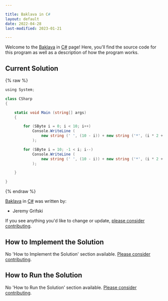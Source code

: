 ```yaml
---

title: Baklava in C#
layout: default
date: 2022-04-28
last-modified: 2023-01-21

---
```


Welcome to the [Baklava](https://sampleprograms.io/projects/baklava) in [C#](https://sampleprograms.io/languages/c-sharp) page! Here, you'll find the source code for this program as well as a description of how the program works.

## Current Solution

{% raw %}

```c#
﻿using System;

class CSharp
{

    static void Main (string[] args)
    {

        for (SByte i = 0; i < 10; i++)
            Console.WriteLine (
                new string (' ', (10 - i)) + new string ('*', (i * 2 + 1))
            );

        for (SByte i = 10; -1 < i; i--)
            Console.WriteLine (
                new string (' ', (10 - i)) + new string ('*', (i * 2 + 1))
            );

    }

}
```

{% endraw %}

[Baklava](https://sampleprograms.io/projects/baklava) in [C#](https://sampleprograms.io/languages/c-sharp) was written by:

- Jeremy Grifski

If you see anything you'd like to change or update, [please consider contributing](https://github.com/TheRenegadeCoder/sample-programs).

## How to Implement the Solution

No 'How to Implement the Solution' section available. [Please consider contributing](https://github.com/TheRenegadeCoder/sample-programs-website).

## How to Run the Solution

No 'How to Run the Solution' section available. [Please consider contributing](https://github.com/TheRenegadeCoder/sample-programs-website).